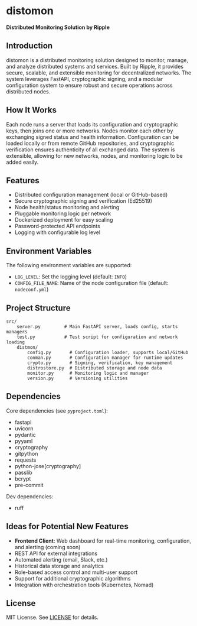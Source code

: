 # distomon

**Distributed Monitoring Solution by Ripple**

## Introduction

distomon is a distributed monitoring solution designed to monitor, manage, and analyze distributed systems and services. Built by Ripple, it provides secure, scalable, and extensible monitoring for decentralized networks. The system leverages FastAPI, cryptographic signing, and a modular configuration system to ensure robust and secure operations across distributed nodes.

## How It Works

Each node runs a server that loads its configuration and cryptographic keys, then joins one or more networks. Nodes monitor each other by exchanging signed status and health information. Configuration can be loaded locally or from remote GitHub repositories, and cryptographic verification ensures authenticity of all exchanged data. The system is extensible, allowing for new networks, nodes, and monitoring logic to be added easily.

## Features

- Distributed configuration management (local or GitHub-based)
- Secure cryptographic signing and verification (Ed25519)
- Node health/status monitoring and alerting
- Pluggable monitoring logic per network
- Dockerized deployment for easy scaling
- Password-protected API endpoints
- Logging with configurable log level

## Environment Variables

The following environment variables are supported:

- `LOG_LEVEL`: Set the logging level (default: `INFO`)
- `CONFIG_FILE_NAME`: Name of the node configuration file (default: `nodeconf.yml`)

## Project Structure

```
src/
	server.py         # Main FastAPI server, loads config, starts managers
	test.py           # Test script for configuration and network loading
	distmon/
		config.py       # Configuration loader, supports local/GitHub
		conman.py       # Configuration manager for runtime updates
		crypto.py       # Signing, verification, key management
		distrostore.py  # Distributed storage and node data
		monitor.py      # Monitoring logic and manager
		version.py      # Versioning utilities
```


## Dependencies

Core dependencies (see `pyproject.toml`):

- fastapi
- uvicorn
- pydantic
- pyyaml
- cryptography
- gitpython
- requests
- python-jose[cryptography]
- passlib
- bcrypt
- pre-commit

Dev dependencies:
- ruff

## Ideas for Potential New Features

- **Frontend Client**: Web dashboard for real-time monitoring, configuration, and alerting (coming soon)
- REST API for external integrations
- Automated alerting (email, Slack, etc.)
- Historical data storage and analytics
- Role-based access control and multi-user support
- Support for additional cryptographic algorithms
- Integration with orchestration tools (Kubernetes, Nomad)

## License

MIT License. See [LICENSE](LICENSE) for details.
